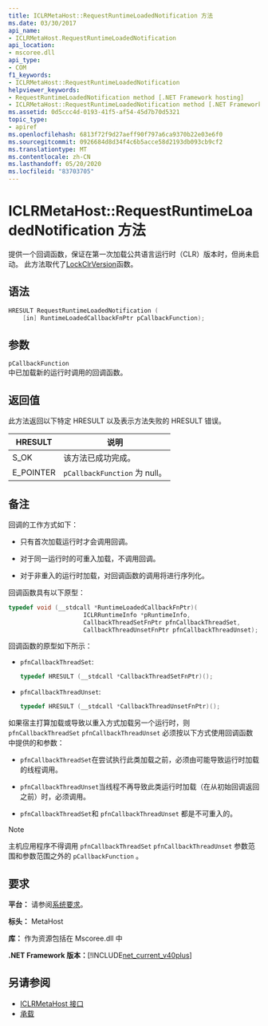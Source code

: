 ```yaml
---
title: ICLRMetaHost::RequestRuntimeLoadedNotification 方法
ms.date: 03/30/2017
api_name:
- ICLRMetaHost.RequestRuntimeLoadedNotification
api_location:
- mscoree.dll
api_type:
- COM
f1_keywords:
- ICLRMetaHost::RequestRuntimeLoadedNotification
helpviewer_keywords:
- RequestRuntimeLoadedNotification method [.NET Framework hosting]
- ICLRMetaHost::RequestRuntimeLoadedNotification method [.NET Framework hosting]
ms.assetid: 0d5ccc4d-0193-41f5-af54-45d7b70d5321
topic_type:
- apiref
ms.openlocfilehash: 6813f72f9d27aeff90f797a6ca9370b22e03e6f0
ms.sourcegitcommit: 0926684d8d34f4c6b5acce58d2193db093cb9cf2
ms.translationtype: MT
ms.contentlocale: zh-CN
ms.lasthandoff: 05/20/2020
ms.locfileid: "83703705"
---
```

# <a name="iclrmetahostrequestruntimeloadednotification-method"></a>ICLRMetaHost::RequestRuntimeLoadedNotification 方法
提供一个回调函数，保证在第一次加载公共语言运行时（CLR）版本时，但尚未启动。 此方法取代了[LockClrVersion](lockclrversion-function.md)函数。  
  
## <a name="syntax"></a>语法  
  
```cpp  
HRESULT RequestRuntimeLoadedNotification (  
    [in] RuntimeLoadedCallbackFnPtr pCallbackFunction);  
```  
  
## <a name="parameters"></a>参数  
 `pCallbackFunction`  
 中已加载新的运行时调用的回调函数。  
  
## <a name="return-value"></a>返回值  
 此方法返回以下特定 HRESULT 以及表示方法失败的 HRESULT 错误。  
  
|HRESULT|说明|  
|-------------|-----------------|  
|S_OK|该方法已成功完成。|  
|E_POINTER|`pCallbackFunction` 为 null。|  
  
## <a name="remarks"></a>备注  
 回调的工作方式如下：  
  
- 只有首次加载运行时才会调用回调。  
  
- 对于同一运行时的可重入加载，不调用回调。  
  
- 对于非重入的运行时加载，对回调函数的调用将进行序列化。  
  
 回调函数具有以下原型：  
  
```cpp  
typedef void (__stdcall *RuntimeLoadedCallbackFnPtr)(  
                     ICLRRuntimeInfo *pRuntimeInfo,  
                     CallbackThreadSetFnPtr pfnCallbackThreadSet,  
                     CallbackThreadUnsetFnPtr pfnCallbackThreadUnset);  
```  
  
 回调函数的原型如下所示：  
  
- `pfnCallbackThreadSet`:  
  
    ```cpp  
    typedef HRESULT (__stdcall *CallbackThreadSetFnPtr)();  
    ```  
  
- `pfnCallbackThreadUnset`:  
  
    ```cpp  
    typedef HRESULT (__stdcall *CallbackThreadUnsetFnPtr)();  
    ```  
  
 如果宿主打算加载或导致以重入方式加载另一个运行时，则 `pfnCallbackThreadSet` `pfnCallbackThreadUnset` 必须按以下方式使用回调函数中提供的和参数：  
  
- `pfnCallbackThreadSet`在尝试执行此类加载之前，必须由可能导致运行时加载的线程调用。  
  
- `pfnCallbackThreadUnset`当线程不再导致此类运行时加载（在从初始回调返回之前）时，必须调用。  
  
- `pfnCallbackThreadSet`和 `pfnCallbackThreadUnset` 都是不可重入的。  
  
> [!NOTE]
> 主机应用程序不得调用 `pfnCallbackThreadSet` `pfnCallbackThreadUnset` 参数范围和参数范围之外的 `pCallbackFunction` 。  
  
## <a name="requirements"></a>要求  
 **平台：** 请参阅[系统要求](../../get-started/system-requirements.md)。  
  
 **标头：** MetaHost  
  
 **库：** 作为资源包括在 Mscoree.dll 中  
  
 **.NET Framework 版本：**[!INCLUDE[net_current_v40plus](../../../../includes/net-current-v40plus-md.md)]  
  
## <a name="see-also"></a>另请参阅

- [ICLRMetaHost 接口](iclrmetahost-interface.md)
- [承载](index.md)
